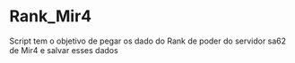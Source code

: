 # Rank_Mir4
Script tem o objetivo de pegar os dado do Rank de poder do servidor sa62 de Mir4 e salvar esses dados
